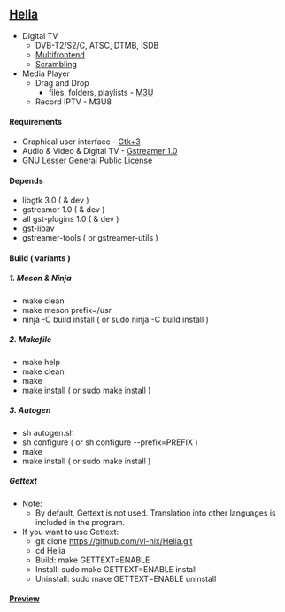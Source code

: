 ## [Helia](https://github.com/vl-nix/Helia)

* Digital TV
  * DVB-T2/S2/C, ATSC, DTMB, ISDB
  * [Multifrontend](gst#multifrontend)
  * [Scrambling](gst#scrambling)
* Media Player
  * Drag and Drop
    * files, folders, playlists - [M3U](https://en.wikipedia.org/wiki/M3U)
  * Record IPTV - M3U8


#### Requirements

* Graphical user interface - [Gtk+3](https://developer.gnome.org/gtk3)
* Audio & Video & Digital TV - [Gstreamer 1.0](https://gstreamer.freedesktop.org)
* [GNU Lesser General Public License](http://www.gnu.org/licenses/lgpl.html)


#### Depends

* libgtk 3.0 ( & dev )
* gstreamer 1.0 ( & dev )
* all gst-plugins 1.0 ( & dev )
* gst-libav
* gstreamer-tools ( or gstreamer-utils )


#### Build ( variants )

##### 1. Meson & Ninja

* make clean
* make meson prefix=/usr
* ninja -C build install ( or sudo ninja -C build install )

##### 2. Makefile

* make help
* make clean
* make
* make install ( or sudo make install )

##### 3. Autogen

* sh autogen.sh
* sh configure ( or sh configure --prefix=PREFIX  )
* make
* make install ( or sudo make install )

##### Gettext

* Note:
  * By default, Gettext is not used. Translation into other languages is included in the program.
* If you want to use Gettext:
  * git clone https://github.com/vl-nix/Helia.git
  * cd Helia
  * Build: make GETTEXT=ENABLE
  * Install: sudo make GETTEXT=ENABLE install
  * Uninstall: sudo make GETTEXT=ENABLE uninstall


#### [Preview](https://www.pling.com/p/1312498/)
